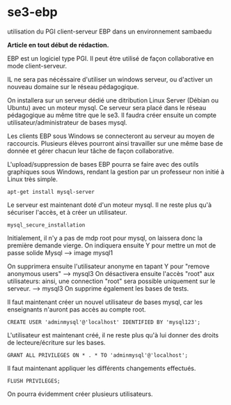 # se3-ebp
utilisation du PGI client-serveur EBP dans un environnement sambaedu

**Article en tout début de rédaction.**

EBP est un logiciel type PGI. Il peut être utilisé de façon collaborative en mode client-serveur.

IL ne sera pas nécéssaire d'utiliser un windows serveur, ou d'activer un nouveau domaine sur le réseau pédagogique.

On installera sur un serveur dédié une ditribution Linux Server (Débian ou Ubuntu) avec un moteur mysql. Ce serveur sera placé dans le réseau pédagogique au même titre que le se3.
Il faudra créer ensuite un compte utilisateur/administrateur de bases mysql. 

Les clients EBP sous  Windows se connecteront au serveur au moyen de raccourcis. Plusieurs élèves pourront ainsi travailler sur une même base de donnée et gérer chacun leur tâche de façon collaborative.

L'upload/suppression de bases EBP pourra se faire avec des outils graphiques sous Windows, rendant la gestion par un professeur non initié à Linux très simple.


```
apt-get install mysql-server
```
Le serveur est maintenant doté d'un moteur mysql. Il ne reste plus qu'à sécuriser l'accès, et à créer un utilisateur.


```
mysql_secure_installation
```
Initialement, il n'y a pas de mdp root pour mysql, on laissera donc la première demande vierge.
On indiquera ensuite Y pour mettre un mot de passe solide Mysql
--> image mysql1

On supprimera ensuite l'utilisateur anonyme en tapant Y pour "remove anonymous users"
--> mysql3
On désactivera ensuite l'accès "root" aux utilisateurs: ainsi, une connection "root" sera possible uniquement sur le serveur.
--> mysql3
On supprime également les bases de tests.


Il faut maintenant créer un nouvel utilisateur de bases mysql, car les enseignants n'auront pas accès au compte root.
```
CREATE USER 'adminmysql'@'localhost' IDENTIFIED BY 'mysql123';
```
L'utilisateur est maintenant créé, il ne reste plus qu'à lui donner des droits de lecteure/écriture sur les bases.

```
GRANT ALL PRIVILEGES ON * . * TO 'adminmysql'@'localhost';
```
Il faut maintenant appliquer les différents changements effectués.
```
FLUSH PRIVILEGES;
```

On pourra évidemment créer plusieurs utilisateurs.


